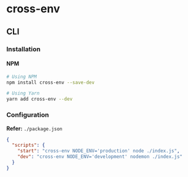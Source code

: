 # cross-env

## CLI

### Installation

#### NPM

```sh
# Using NPM
npm install cross-env --save-dev

# Using Yarn
yarn add cross-env --dev
```

### Configuration

**Refer:** `./package.json`

```json
{
  "scripts": {
    "start": "cross-env NODE_ENV='production' node ./index.js",
    "dev": "cross-env NODE_ENV='development' nodemon ./index.js"
  }
}
```
